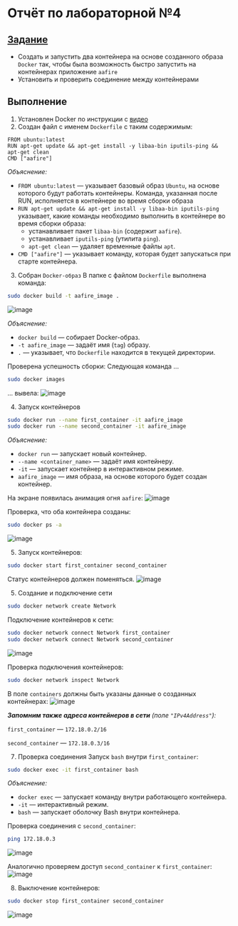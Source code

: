# Отчёт по лабораторной №4
## [Задание](README.MD)
- Создать и запустить два контейнера на основе созданного образа `Docker` так, чтобы была возможность быстро запустить на контейнерах приложение `aafire`
- Установить и проверить соединение между контейнерами

## Выполнение 
1. Установлен Docker по инструкции с [видео](https://yandex.ru/video/preview/3719090281561281090)
2. Создан файл с именем `Dockerfile` с таким содержимым:
```
FROM ubuntu:latest
RUN apt-get update && apt-get install -y libaa-bin iputils-ping && apt-get clean
CMD ["aafire"]
```
*Объяснение:*
- `FROM ubuntu:latest` — указывает базовый образ `Ubuntu`, на основе которого будут работать контейнеры. Команда, указанная после RUN, исполняется в контейнере во время сборки образа
- `RUN apt-get update && apt-get install -y libaa-bin iputils-ping` указывает, какие команды необходимо выполнить в контейнере во время сборки образа:
  - устанавливает пакет `libaa-bin` (содержит `aafire`).
  - устанавливает `iputils-ping` (утилита `ping`).
  - `apt-get clean` — удаляет временные файлы `apt`.
- `CMD ["aafire"]` — указывает команду, которая будет запускаться при старте контейнера.

3. Собран `Docker-образ`
В папке с файлом `Dockerfile` выполнена команда:
```bash
sudo docker build -t aafire_image .
```
![image](https://github.com/user-attachments/assets/e4632194-dddd-4e9a-8447-b5ad6906221f)

*Объяснение:*
- `docker build` — собирает Docker-образ.
- `-t aafire_image` — задаёт имя (`tag`) образу.
- `.` — указывает, что `Dockerfile` находится в текущей директории.

Проверена успешность сборки:
Следующая команда ...
```bash
sudo docker images
```
... вывела:
![image](https://github.com/user-attachments/assets/78772063-325d-49aa-871f-8a0e2df4f3c0)

4. Запуск контейнеров
```bash
sudo docker run --name first_container -it aafire_image
sudo docker run --name second_container -it aafire_image
```

*Объяснение:*
- `docker run` — запускает новый контейнер.
- `--name <container_name>` — задаёт имя контейнеру.
- `-it` — запускает контейнер в интерактивном режиме.
- `aafire_image` — имя образа, на основе которого будет создан контейнер.
  
На экране появилась анимация огня `aafire`:
![image](https://github.com/user-attachments/assets/c18a1fc1-823d-4ad5-994f-5a8dc5a623d7)

Проверка, что оба контейнера созданы:
```bash
sudo docker ps -a
```
![image](https://github.com/user-attachments/assets/4d95f25e-1197-4375-ae2e-31c129a61640)

5. Запуск контейнеров:
```bash
sudo docker start first_container second_container
```
Статус контейнеров должен поменяться.
![image](https://github.com/user-attachments/assets/fb9e5003-7ebc-4146-986e-428612e8aeff)


5. Создание и подключение сети
```bash
sudo docker network create Network
```
Подключение контейнеров к сети:
```bash
sudo docker network connect Network first_container
sudo docker network connect Network second_container
```
![image](https://github.com/user-attachments/assets/36e12006-f981-41f5-bce7-74ed936a83ce)

Проверка подключения контейнеров:
```bash
sudo docker network inspect Network
```
В поле `containers` должны быть указаны данные о созданных контейнерах:
![image](https://github.com/user-attachments/assets/09bb48ca-9c8b-4e99-b53e-cc7c5f293228)

***Запомним также адреса контейнеров в сети** (поле `"IPv4Address"`):*

`first_container` — `172.18.0.2/16`

`second_container` — `172.18.0.3/16`

7. Проверка соединения
Запуск `bash` внутри `first_container`:
```bash
sudo docker exec -it first_container bash
```
*Объяснение:*
- `docker exec` — запускает команду внутри работающего контейнера.
- `-it` — интерактивный режим.
- `bash` — запускает оболочку Bash внутри контейнера.

Проверка соединения с `second_container`:
```bash
ping 172.18.0.3
```
![image](https://github.com/user-attachments/assets/01f6cf81-71ce-460d-8be7-4f63d9d3a659)


Аналогично проверяем доступ `second_container` к `first_container`:
![image](https://github.com/user-attachments/assets/13b33a82-fe62-4218-ae3d-0d0a44d54f29)

8. Выключение контейнеров:
```bash
sudo docker stop first_container second_container
```
![image](https://github.com/user-attachments/assets/c921f9e3-e717-49e6-b73e-04a9ebcfce2c)


